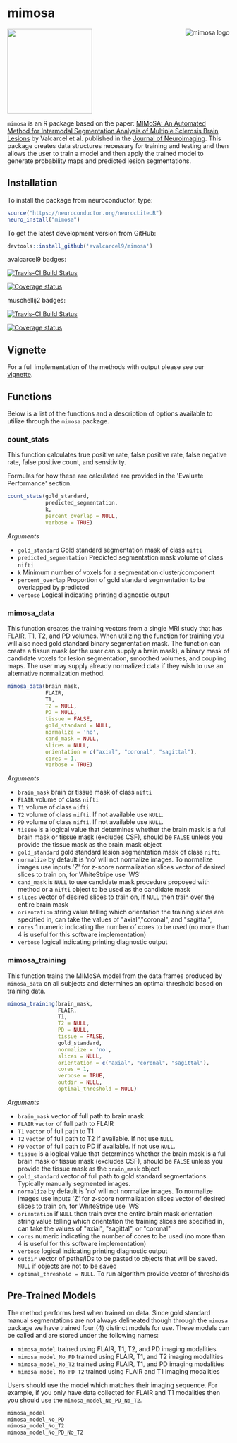 
<!-- README.md is generated from README.Rmd. Please edit that file -->
mimosa
======

<a href="https://github.com/avalcarcel9/mimosa/blob/master/vignettes/mimosa_git.md"><img src="https://github.com/avalcarcel9/mimosa/blob/master/sticker.png" alt="mimosa logo" align="right" /></a>

<img src="https://github.com/avalcarcel9/mimosa/blob/master/sticker.png" height="192">

`mimosa` is an R package based on the paper: [MIMoSA: An Automated Method for Intermodal Segmentation Analysis of Multiple Sclerosis Brain Lesions](http://onlinelibrary.wiley.com/doi/10.1111/jon.12506/full) by Valcarcel et al. published in the [Journal of Neuroimaging](http://onlinelibrary.wiley.com/journal/10.1111/(ISSN)1552-6569). This package creates data structures necessary for training and testing and then allows the user to train a model and then apply the trained model to generate probability maps and predicted lesion segmentations.

Installation
------------

To install the package from neuroconductor, type:

``` r
source("https://neuroconductor.org/neurocLite.R")
neuro_install("mimosa")
```

To get the latest development version from GitHub:

``` r
devtools::install_github('avalcarcel9/mimosa')
```

avalcarcel9 badges:

[![Travis-CI Build Status](https://travis-ci.org/avalcarcel9/mimosa.svg?branch=master)](https://travis-ci.org/avalcarcel9/mimosa)

<!-- [![AppVeyor Build Status](https://ci.appveyor.com/api/projects/status/github/avalcarcel9/mimosa?branch=master&svg=true)](https://ci.appveyor.com/project/avalcarcel9/mimosa) -->
[![Coverage status](https://coveralls.io/repos/github/avalcarcel9/mimosa/badge.svg?branch=master)](https://coveralls.io/r/avalcarcel9/mimosa?branch=master)

muschellij2 badges:

[![Travis-CI Build Status](https://travis-ci.org/muschellij2/mimosa.svg?branch=master)](https://travis-ci.org/muschellij2/mimosa)

<!-- [![AppVeyor Build Status](https://ci.appveyor.com/api/projects/status/github/muschellij2/mimosa?branch=master&svg=true)](https://ci.appveyor.com/project/muschellij2/mimosa) -->
[![Coverage status](https://coveralls.io/repos/github/muschellij2/mimosa/badge.svg)](https://coveralls.io/r/muschellij2/mimosa?branch=master)

Vignette
--------

For a full implementation of the methods with output please see our [vignette](https://github.com/avalcarcel9/mimosa/blob/master/vignettes/mimosa_git.md).

Functions
---------

Below is a list of the functions and a description of options available to utilize through the `mimosa` package.

### count\_stats

This function calculates true positive rate, false positive rate, false negative rate, false positive count, and sensitivity.

Formulas for how these are calculated are provided in the 'Evaluate Performance' section.

``` r
count_stats(gold_standard, 
            predicted_segmentation, 
            k, 
            percent_overlap = NULL, 
            verbose = TRUE)
```

*Arguments*

-   `gold_standard` Gold standard segmentation mask of class `nifti`
-   `predicted_segmentation` Predicted segmentation mask volume of class `nifti`
-   `k` Minimum number of voxels for a segmentation cluster/component
-   `percent_overlap` Proportion of gold standard segmentation to be overlapped by predicted
-   `verbose` Logical indicating printing diagnostic output

### mimosa\_data

This function creates the training vectors from a single MRI study that has FLAIR, T1, T2, and PD volumes. When utilizing the function for training you will also need gold standard binary segmentation mask. The function can create a tissue mask (or the user can supply a brain mask), a binary mask of candidate voxels for lesion segmentation, smoothed volumes, and coupling maps. The user may supply already normalized data if they wish to use an alternative normalization method.

``` r
mimosa_data(brain_mask, 
            FLAIR, 
            T1, 
            T2 = NULL, 
            PD = NULL, 
            tissue = FALSE, 
            gold_standard = NULL, 
            normalize = 'no', 
            cand_mask = NULL, 
            slices = NULL, 
            orientation = c("axial", "coronal", "sagittal"), 
            cores = 1, 
            verbose = TRUE)
```

*Arguments*

-   `brain_mask` brain or tissue mask of class `nifti`
-   `FLAIR` volume of class `nifti`
-   `T1` volume of class `nifti`
-   `T2` volume of class `nifti`. If not available use `NULL`.
-   `PD` volume of class `nifti`. If not available use `NULL`.
-   `tissue` is a logical value that determines whether the brain mask is a full brain mask or tissue mask (excludes CSF), should be `FALSE` unless you provide the tissue mask as the brain\_mask object
-   `gold_standard` gold standard lesion segmentation mask of class `nifti`
-   `normalize` by default is 'no' will not normalize images. To normalize images use inputs 'Z' for z-score normalization slices vector of desired slices to train on, for WhiteStripe use 'WS'
-   `cand_mask` is `NULL` to use candidate mask procedure proposed with method or a `nifti` object to be used as the candidate mask
-   `slices` vector of desired slices to train on, if `NULL` then train over the entire brain mask
-   `orientation` string value telling which orientation the training slices are specified in, can take the values of "axial","coronal", and "sagittal",
-   `cores` 1 numeric indicating the number of cores to be used (no more than 4 is useful for this software implementation)
-   `verbose` logical indicating printing diagnostic output

### mimosa\_training

This function trains the MIMoSA model from the data frames produced by `mimosa_data` on all subjects and determines an optimal threshold based on training data.

``` r
mimosa_training(brain_mask, 
                FLAIR, 
                T1, 
                T2 = NULL, 
                PD = NULL, 
                tissue = FALSE, 
                gold_standard, 
                normalize = 'no', 
                slices = NULL, 
                orientation = c("axial", "coronal", "sagittal"), 
                cores = 1, 
                verbose = TRUE, 
                outdir = NULL, 
                optimal_threshold = NULL)
```

*Arguments*

-   `brain_mask` vector of full path to brain mask
-   `FLAIR` `vector` of full path to FLAIR
-   `T1` `vector` of full path to T1
-   `T2` `vector` of full path to T2 if available. If not use `NULL`.
-   `PD` `vector` of full path to PD if available. If not use `NULL`.
-   `tissue` is a logical value that determines whether the brain mask is a full brain mask or tissue mask (excludes CSF), should be `FALSE` unless you provide the tissue mask as the `brain_mask` object
-   `gold_standard` vector of full path to gold standard segmentations. Typically manually segmented images.
-   `normalize` by default is 'no' will not normalize images. To normalize images use inputs 'Z' for z-score normalization slices vector of desired slices to train on, for WhiteStripe use 'WS'
-   `orientation` if `NULL` then train over the entire brain mask orientation string value telling which orientation the training slices are specified in, can take the values of "axial", "sagittal", or "coronal"
-   `cores` numeric indicating the number of cores to be used (no more than 4 is useful for this software implementation)
-   `verbose` logical indicating printing diagnostic output
-   `outdir` vector of paths/IDs to be pasted to objects that will be saved. `NULL` if objects are not to be saved
-   `optimal_threshold = NULL`. To run algorithm provide vector of thresholds

Pre-Trained Models
------------------

The method performs best when trained on data. Since gold standard manual segmentations are not always delineated though through the `mimosa` package we have trained four (4) distinct models for use. These models can be called and are stored under the following names:

-   `mimosa_model` trained using FLAIR, T1, T2, and PD imaging modalities
-   `mimosa_model_No_PD` trained using FLAIR, T1, and T2 imaging modalities
-   `mimosa_model_No_T2` trained using FLAIR, T1, and PD imaging modalities
-   `mimosa_model_No_PD_T2` trained using FLAIR and T1 imaging modalities

Users should use the model which matches their imaging sequence. For example, if you only have data collected for FLAIR and T1 modalities then you should use the `mimosa_model_No_PD_No_T2`.

``` r
mimosa_model
mimosa_model_No_PD
mimosa_model_No_T2
mimosa_model_No_PD_No_T2
```
